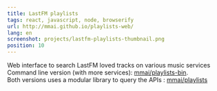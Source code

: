 ```yaml
---
title: LastFM playlists
tags: react, javascript, node, browserify
url: http://mmai.github.io/playlists-web/
lang: en
screenshot: projects/lastfm-playlists-thumbnail.png
position: 10
---
```


Web interface to search LastFM loved tracks on various music services
Command line version (with more services): [mmai/playlists-bin](https://github.com/mmai/playlists-bin.git).  
Both versions uses a modular library to query the APIs : [mmai/playlists](https://github.com/mmai/playlists)

